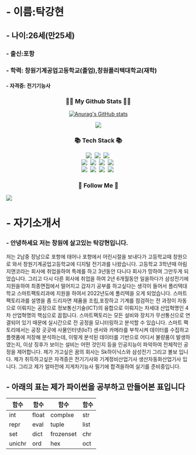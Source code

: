 # - 이름:탁강현
## - 나이:26세(만25세)
### - 출신:포항
### - 학력: 창원기계공업고등학교(졸업),창원폴리텍대학교(재학)
#### - 자격증: 전기기능사


<h3 align="center">👩‍💻 My Github Stats 👩‍💻</h3>
<div align="center">

[![Anurag's GitHub stats](https://github-readme-stats.vercel.app/api?username=hyeinisfree&hide_title=true&show_icons=true&include_all_commits=true&disable_animations=true&theme=vue)](https://github.com/anuraghazra/github-readme-stats)
</div>

<p align="center">
  <a href="https://hits.seeyoufarm.com"><img src="https://hits.seeyoufarm.com/api/count/incr/badge.svg?url=https%3A%2F%2Fgithub.com%2Fhyeinisfree&count_bg=%2341B883&title_bg=%23CDC2C2&icon=github.svg&icon_color=%23E7E7E7&title=hits&edge_flat=false"/></a>
</p>

<h3 align="center">📚 Tech Stack 📚</h3>
<p align="center">
  <img src="https://img.shields.io/badge/Java-007396?style=flat-square&logo=Java&logoColor=white"/></a>&nbsp
  <img src="https://img.shields.io/badge/Python-3766AB?style=flat-square&logo=Python&logoColor=white"/></a>&nbsp 
  <img src="https://img.shields.io/badge/Javascript-ffb13b?style=flat-square&logo=javascript&logoColor=white"/></a>&nbsp 
  <br>
  <img src="https://img.shields.io/badge/Spring-6DB33F?style=flat-square&logo=Spring&logoColor=white"/></a>&nbsp
  <img src="https://img.shields.io/badge/SpringBoot-6DB33F?style=flat-square&logo=SpringBoot&logoColor=white"/></a>&nbsp 
  <img src="https://img.shields.io/badge/Node.js-339933?style=flat-square&logo=Node.js&logoColor=white"/></a>&nbsp
  <img src="https://img.shields.io/badge/Express-000000?style=flat-square&logo=Express&logoColor=white"/></a>&nbsp
  <br>
  <img src="https://img.shields.io/badge/Mysql-E6B91E?style=flat-square&logo=MySql&logoColor=white"/></a>&nbsp 
  <img src="https://img.shields.io/badge/AWS-232F3E?style=flat-square&logo=AmazonAWS&logoColor=white"/></a>&nbsp 
  <img src="https://img.shields.io/badge/Docker-2496ED?style=flat-square&logo=Docker&logoColor=white"/></a>&nbsp 
  <img src="https://img.shields.io/badge/Jenkins-D24939?style=flat-square&logo=Jenkins&logoColor=white"/></a>&nbsp 
</p>

<h3 align="center">🌈 Follow Me 🌈</h3>
<p align="center">
  
  <a href="mailto:kimhyein7110@gmail.com"><img src="https://img.shields.io/badge/Gmail-d14836?style=flat-square&logo=Gmail&logoColor=white&link=kimhyein7110@gmail.com"/></a>
</p>

# - 자기소개서
### - 안녕하세요 저는 창원에 살고있는 탁강현입니다. 
 저는 2남중 장남으로 포항에 태어나 포항에서 어린시절을 보내다가 고등학교때 창원으로 와서
 창원기계공업고등학교에 디지털 전기과를 나왔습니다. 고등학교 3학년때 아림지앤코라는 회사에 취업을하여
 특례를 하고 3년동안 다니다 회사가 망하여 그만두게 되었습니다. 그리고 다시 다른 회사에 취업을 하여 2년 6개월동안 일을하다가
 삼성전기에 지원을하여 최종면접에서 떨어지고 갑자기 공부를 하고싶다는 생각이 들어서 폴리텍대학교 스마트팩토리과에 지원을 하여서
 2022년도에 폴리텍을 오게 되었습니다. 스마트팩토리과를 설명을 좀 드리자면 제품을 조립,포장하고 기계를 점검하는 전 과정이 자동으로
 이뤄지는 공장으로 정보통신기술(ICT)의 융합으로 이뤄지는 차세대 산업혁명인 4차 산업혁명의 핵심으로 꼽힙니다. 
 스마트팩토리는 모든 설비와 장치가 무선통신으로 연결되어 있기 때문에 실시간으로 전 공정을 모니터링하고 분석할 수 있습니다.
 스마트 팩토리에서는 공장 곳곳에 사물인터넷(IoT) 센서와 카메라를 부착시켜 데이터를 수집하고 플랫폼에 저장해 분석하는데,
 이렇게 분석된 데이터를 기반으로 어디서 불량품이 발생하였는지, 이상 징후가 보이는 설비는 어떤 것인지 등을 인공지능이 파악하여 전체적인 공정을 제어합니다.
 제가 가고싶은 꿈의 회사는 Sk하이닉스와 삼성전기 그리고 볼보 입니다. 제가 취득하고싶은 자격증은 전기기사와 기계정비산업기사 생산자동화산업기사 입니다.
 그리고 제가 얼마전에 지게차기능사 필기에 합격을하여 실기를 준비중입니다.

## - 아래의 표는 제가 파이썬을 공부하고 만들어본 표입니다

|함수|함수|함수|함수|
|-----|-----|-----|-----|
|int|float|complxe|str|
|repr|eval|tuple|list|
|set|dict|frozenset|chr|
|unichr|ord|hex|oct|

<!---
Jiiihuv/Jiiihuv is a ✨ special ✨ repository because its `README.md` (this file) appears on your GitHub profile.
You can click the Preview link to take a look at your changes.
--->
